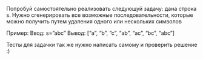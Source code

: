 Попробуй самостоятельно реализовать следующуй задачу: дана строка s. Нужно сгенерировать все возможные последовательности, которые можно получить путем удаления одного или нескольких символов

Пример:
Ввод: s=”abc”
Вывод: [”a”, “b”, ”c”, “ab”, “ac”, “bc”, “abc”]

Тесты для задачки так же нужно написать самому и проверить решение :)